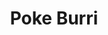 ---
layout: place
title: "Poke Burri"
permalink: /north-carolina/raleigh/poke-burri.html
stateAbbr: NC
stateName: North Carolina
cityName: Raleigh
seo:
  name: "Poke Burri"
  type: Restaurant
  links: http://pokeburriraleigh.com/
description: "Simple counter-serve spot preparing poke bowls, sushi burritos & other Asian fusion eats. Looking for sushi in Raleigh, North Carolina? Check out Poke Burri ..."
place_id: ChIJSd5Wi7FZrIkRkX_1q6G0b3Q
photos:
  - name: >-
      places/ChIJSd5Wi7FZrIkRkX_1q6G0b3Q/photos/AeeoHcIuGO_paFGwMDLPmuqm_Xcg9-PgalEhksgne7IIAZ18ds-zgPz4qCnJh1FOI3KjWmhyUz6bFZLVLlR9Lr-s2zceBQIAbpl5OIAooCuUotAzWYbBhaidsGa6o67jDz4z5L6DkDVpRPqToAzURP7EUqSgR-lDvMpd9eCfgDkjVcf-sWBwXe3QBQ-MEzhAKFyigumxO2QXNXURI79tmT9fEyGu0GNnJFQXjqaC9DXtHjaMDqG30G2U0MCWc2dcWsv39_OJJFsFlEa_FHS8vrnA96sue3BzLUYXhksvU6FtFfL2pw
    widthPx: 2208
    heightPx: 1656
    authorAttributions:
      - displayName: Poke Burri
        uri: https://maps.google.com/maps/contrib/110134991351068913573
        photoUri: >-
          https://lh3.googleusercontent.com/a-/ALV-UjVBrxWrPSY9N4DKbfBi3Djs_ofhbdcf97YJU6Jj4XJbF3zILEk=s100-p-k-no-mo
    flagContentUri: >-
      https://www.google.com/local/imagery/report/?cb_client=maps_api_places.places_api&image_key=!1e10!2sAF1QipNnPxDlyvnAeA6DCShvKuco4vca6YstITMC_Sym&hl=en-US
    googleMapsUri: >-
      https://www.google.com/maps/place//data=!3m4!1e2!3m2!1sAF1QipNnPxDlyvnAeA6DCShvKuco4vca6YstITMC_Sym!2e10!4m2!3m1!1s0x89ac59b18b56de49:0x746fb4a1abf57f91
  - name: >-
      places/ChIJSd5Wi7FZrIkRkX_1q6G0b3Q/photos/AeeoHcJruRalcaqvl8sgZ0jgMH6FlmCdE1gAaBEjEuiH5ngdAOjYal2WFd9BV7qygHsCSazKxheL5ygkiVqQJ_nlKAMygHfGcnIfwEDmaj509OB3hD6Don7QD-3mlOoQ0IoTjSRgDj76g5w4t15Ccz_RicstWGLEKoTxjxgnZ97Bg97VIm2Pj364FrgJs5Mfd4Y3VqLi9BB88H3mkoTwUN_ZGyid7iZKG66L8YMqOzfP60CsDEJ1_0Wi8maPJpOnxTlBgL1ZJ6G4qtillieuxRaKO2VJE37UeY0_c7MLWZH9QG3f2g
    widthPx: 1390
    heightPx: 782
    authorAttributions:
      - displayName: Poke Burri
        uri: https://maps.google.com/maps/contrib/110134991351068913573
        photoUri: >-
          https://lh3.googleusercontent.com/a-/ALV-UjVBrxWrPSY9N4DKbfBi3Djs_ofhbdcf97YJU6Jj4XJbF3zILEk=s100-p-k-no-mo
    flagContentUri: >-
      https://www.google.com/local/imagery/report/?cb_client=maps_api_places.places_api&image_key=!1e10!2sAF1QipP0L-4PgG5nz8-9ps-37PMw9SX5NnlccYdHm-7F&hl=en-US
    googleMapsUri: >-
      https://www.google.com/maps/place//data=!3m4!1e2!3m2!1sAF1QipP0L-4PgG5nz8-9ps-37PMw9SX5NnlccYdHm-7F!2e10!4m2!3m1!1s0x89ac59b18b56de49:0x746fb4a1abf57f91
  - name: >-
      places/ChIJSd5Wi7FZrIkRkX_1q6G0b3Q/photos/AeeoHcLTPz7Sia3pWKBfs9_H0Jg2bjf12_puYjiHIFtDWCzrVvjp4ECeehM_FFyZI0CxvU5Hwn_uIg3HOeJhblTMXE7y1aE7oWL0W-FQmTJfLfiTRdyRpxOykfuge-uzRIgCm3dNhq4b8oxYYmZQIkLJmN1dj3rgFcxwA1dr0t2GiCG_LHPxLSsuXrX3lMnSyAqHM_Py-Li8TP9QpM6Z7T796CthCxU92ow0MbwhdCBkpispjhVwjAZo7KCVexPoXX11Uwl59oObdTvjvp7d-7Dfrz-6oab0KvHP0FdHYKAzLvGPyg
    widthPx: 1892
    heightPx: 1281
    authorAttributions:
      - displayName: Poke Burri
        uri: https://maps.google.com/maps/contrib/110134991351068913573
        photoUri: >-
          https://lh3.googleusercontent.com/a-/ALV-UjVBrxWrPSY9N4DKbfBi3Djs_ofhbdcf97YJU6Jj4XJbF3zILEk=s100-p-k-no-mo
    flagContentUri: >-
      https://www.google.com/local/imagery/report/?cb_client=maps_api_places.places_api&image_key=!1e10!2sAF1QipMiIHRaFrb9b9ZgH4EmD6hAM_XYsZy62YKUmZxn&hl=en-US
    googleMapsUri: >-
      https://www.google.com/maps/place//data=!3m4!1e2!3m2!1sAF1QipMiIHRaFrb9b9ZgH4EmD6hAM_XYsZy62YKUmZxn!2e10!4m2!3m1!1s0x89ac59b18b56de49:0x746fb4a1abf57f91
  - name: >-
      places/ChIJSd5Wi7FZrIkRkX_1q6G0b3Q/photos/AeeoHcK9pXYY7Ed-W1VNcZkQVr9-HgFOx8qBJqCODpCEXo0M6OwABDNlZ3jsFySe-PhJhjc1PGWGU5MSlkB9Ggr6pf20WEkuB1UiyzEzYaP3qCjzN-ARBgL-5oVAQVafzMI-mHhy-7GbFQuj5RUuwanSSorEK1van4NDFmZtEtRKm4xrKbwUMbaUH64LVLi9h-DPc-ulIRFGHTeJgeUYiwFA0fxL1D7VA8Wg6quzlahyVbPbnFqtVghCbxiC3qB8OffRKiiIb4ydqFA5KOumcJIiNKmGU_2FwtWzghN_uXnWGJ7_8A
    widthPx: 1776
    heightPx: 1184
    authorAttributions:
      - displayName: Poke Burri
        uri: https://maps.google.com/maps/contrib/110134991351068913573
        photoUri: >-
          https://lh3.googleusercontent.com/a-/ALV-UjVBrxWrPSY9N4DKbfBi3Djs_ofhbdcf97YJU6Jj4XJbF3zILEk=s100-p-k-no-mo
    flagContentUri: >-
      https://www.google.com/local/imagery/report/?cb_client=maps_api_places.places_api&image_key=!1e10!2sAF1QipODHxMlNu4qLcuYpLrzBibPnq6b0U30QHGAsLbc&hl=en-US
    googleMapsUri: >-
      https://www.google.com/maps/place//data=!3m4!1e2!3m2!1sAF1QipODHxMlNu4qLcuYpLrzBibPnq6b0U30QHGAsLbc!2e10!4m2!3m1!1s0x89ac59b18b56de49:0x746fb4a1abf57f91
  - name: >-
      places/ChIJSd5Wi7FZrIkRkX_1q6G0b3Q/photos/AeeoHcIjkcuUNM2EO2s-4AjzycTB60aWfXz2l02MYcDrU3vshTfX-i98YC6D3sutqdLc1hbNQpi5ejVXxWMs-I1U2JAo8lH6i5MVFIL5OeZS6IVtlnIGnjJW4crW2tRz--3jZe2RqXrJZIqDfbu8cOfzrdke1sZ949wZh94te2lUyrFEXutvmQ9pTYedQLSFAJYnY-Pui5pV1u0gX3hYmU3SiXbgQBbYctOh2m63GFimfVxcHeMom6VpAahwx6TJbqiL-yhVIgcNvjcTcg-fR6HDFWUcKdvJdgMAd-VwXDaXVHJYpw
    widthPx: 1776
    heightPx: 1184
    authorAttributions:
      - displayName: Poke Burri
        uri: https://maps.google.com/maps/contrib/110134991351068913573
        photoUri: >-
          https://lh3.googleusercontent.com/a-/ALV-UjVBrxWrPSY9N4DKbfBi3Djs_ofhbdcf97YJU6Jj4XJbF3zILEk=s100-p-k-no-mo
    flagContentUri: >-
      https://www.google.com/local/imagery/report/?cb_client=maps_api_places.places_api&image_key=!1e10!2sAF1QipOXcD6nntr2VhKrV9DZgPnS4eA5N-VQKXcVXKUo&hl=en-US
    googleMapsUri: >-
      https://www.google.com/maps/place//data=!3m4!1e2!3m2!1sAF1QipOXcD6nntr2VhKrV9DZgPnS4eA5N-VQKXcVXKUo!2e10!4m2!3m1!1s0x89ac59b18b56de49:0x746fb4a1abf57f91
  - name: >-
      places/ChIJSd5Wi7FZrIkRkX_1q6G0b3Q/photos/AeeoHcJgYU73hQe0RMEQIqrILG91JkYbHq6a2zw0TJOEWRx3_x3vMF8_hEHUHRrxhyTSNgoTII2LHlbBk2C9Zaiem0tUlasZNp6Pi3taiWCHJMycAOlw3eLoHvmkEuw8wQYE_z6aCXuflYl5YEH3YbR8Se784R3sLt1kJ4VdITFWNPmB4YOVVEHsIUn7lbEeUxA_5E8Upx_wY7rVHTFOS7pWB2DTG4OJa3NRmBxV_wBZPHn2WVFf0Vqh5gEQx3zbf1AnnGygPLX5TaQruOnA8qypL2iK2pVJwGFLOnWFA_GgCG-eWQ
    widthPx: 828
    heightPx: 982
    authorAttributions:
      - displayName: Poke Burri
        uri: https://maps.google.com/maps/contrib/110134991351068913573
        photoUri: >-
          https://lh3.googleusercontent.com/a-/ALV-UjVBrxWrPSY9N4DKbfBi3Djs_ofhbdcf97YJU6Jj4XJbF3zILEk=s100-p-k-no-mo
    flagContentUri: >-
      https://www.google.com/local/imagery/report/?cb_client=maps_api_places.places_api&image_key=!1e10!2sAF1QipM2K97yKSDxE7F_dQYvTRkuI1_C6wT2QleYbj6N&hl=en-US
    googleMapsUri: >-
      https://www.google.com/maps/place//data=!3m4!1e2!3m2!1sAF1QipM2K97yKSDxE7F_dQYvTRkuI1_C6wT2QleYbj6N!2e10!4m2!3m1!1s0x89ac59b18b56de49:0x746fb4a1abf57f91
  - name: >-
      places/ChIJSd5Wi7FZrIkRkX_1q6G0b3Q/photos/AeeoHcLXXJ-5uPDg379fwVKGwMwAZ-sDpQ7zSCSmFyqKh3QfdbzbO_6LEH0uqDPxEJ9pJSXoLyQ-FErtJaEyY1z4JSnVXqLXMv1YCgzJMZ17mvGI7WnSX0IuPFT1bMHA-losp4U3tV4-6FKkaqqEVXkqQ4H09j2W25sOvQx6JzHlg1EVVJkAKJ0_D_4-hSQ03VBHnerCK9zV_mlRzcy2PcJ5eFIi6pv1mydYEWZetAN4m-tXHIK0XhXIwrIt-XEtXHxhctold2pshWieS-JCoZAlGIIb6GUTvukOIPxvvHNr3I1neA
    widthPx: 828
    heightPx: 811
    authorAttributions:
      - displayName: Poke Burri
        uri: https://maps.google.com/maps/contrib/110134991351068913573
        photoUri: >-
          https://lh3.googleusercontent.com/a-/ALV-UjVBrxWrPSY9N4DKbfBi3Djs_ofhbdcf97YJU6Jj4XJbF3zILEk=s100-p-k-no-mo
    flagContentUri: >-
      https://www.google.com/local/imagery/report/?cb_client=maps_api_places.places_api&image_key=!1e10!2sAF1QipOMOPjT_ymnnAPROiBe2SkT_ywNGXugOsleC6R7&hl=en-US
    googleMapsUri: >-
      https://www.google.com/maps/place//data=!3m4!1e2!3m2!1sAF1QipOMOPjT_ymnnAPROiBe2SkT_ywNGXugOsleC6R7!2e10!4m2!3m1!1s0x89ac59b18b56de49:0x746fb4a1abf57f91
  - name: >-
      places/ChIJSd5Wi7FZrIkRkX_1q6G0b3Q/photos/AeeoHcJnQyD8mkm7AzXi_q3kFUI4uqT7_82CbufHqxd2MH0o5TXkYe0uUn_0BEqqV_KPC0FmS5XqUrfAa7wEziRSEn_BY_jj2GXoA28aeKryzALUGu6qZeF8MJuiOd2CyxgewtrzAZHgfKtqkJdUzA7KNL66n6yZOmjFTkKzLgK8z1URwj9pjASTJJGdkiLbOA-gJ272q70hkJ7qWXtTT9KLDMeRstEevLSW2Hrja6bD39I-y5vkDRIqJbw0w89VNMDyn_oTVYBX-nh41DeMvGMbAs87YUlyOYIvvqEZ2H65Es66R44I34-ScvCVdKsd_CnNOD2al8LxVcN7v06HtqTJAFbTztTLL0hK5bFVJH6EPzkNROZX-yYXXWkquq6U25-CCKJlWTZrSbjSa5nJ8q4_BQ7k7l3yFVca8QQa0mx9TkH8Lw
    widthPx: 4080
    heightPx: 3072
    authorAttributions:
      - displayName: Jordan Shealy
        uri: https://maps.google.com/maps/contrib/107528099036118703083
        photoUri: >-
          https://lh3.googleusercontent.com/a-/ALV-UjV220oLJPeaDGmuXgyZzS5hFbSQq8hTBHluTl1dYNeLFdbsJXqrVg=s100-p-k-no-mo
    flagContentUri: >-
      https://www.google.com/local/imagery/report/?cb_client=maps_api_places.places_api&image_key=!1e10!2sCIHM0ogKEICAgIC2862AXg&hl=en-US
    googleMapsUri: >-
      https://www.google.com/maps/place//data=!3m4!1e2!3m2!1sCIHM0ogKEICAgIC2862AXg!2e10!4m2!3m1!1s0x89ac59b18b56de49:0x746fb4a1abf57f91
  - name: >-
      places/ChIJSd5Wi7FZrIkRkX_1q6G0b3Q/photos/AeeoHcIudKFli2lbAN8roNP99kZc8xNLzSlg58_DA4hpy6ev7uWA2hWtrWOsGdqjeeacD1YjCAWMAxPJz7jlWzG8UxUu_-REjGZ1XjgfeQS-ibp5IMzGGHDWafEOCETRf2PeI6TVsy_-uJgZA8we_yee_g5FEs7kl8csl1RnHDzhi8rA2yZaj5gV9LoByySq66AMaAYLgvSeC0jDvjCQkQtvuFL02ZUvfYuB3KpqTIZ1BsUTQn_EUMwtXR4xHCFpW4YZJGc9w38avqx160S3lqPrSERyPX8RtVa_KnYRqf2T7y-6fA
    widthPx: 828
    heightPx: 1024
    authorAttributions:
      - displayName: Poke Burri
        uri: https://maps.google.com/maps/contrib/110134991351068913573
        photoUri: >-
          https://lh3.googleusercontent.com/a-/ALV-UjVBrxWrPSY9N4DKbfBi3Djs_ofhbdcf97YJU6Jj4XJbF3zILEk=s100-p-k-no-mo
    flagContentUri: >-
      https://www.google.com/local/imagery/report/?cb_client=maps_api_places.places_api&image_key=!1e10!2sAF1QipM36Wxlu4wae3dgkjBGTTZ8EGyffu48IL_VeUaR&hl=en-US
    googleMapsUri: >-
      https://www.google.com/maps/place//data=!3m4!1e2!3m2!1sAF1QipM36Wxlu4wae3dgkjBGTTZ8EGyffu48IL_VeUaR!2e10!4m2!3m1!1s0x89ac59b18b56de49:0x746fb4a1abf57f91
  - name: >-
      places/ChIJSd5Wi7FZrIkRkX_1q6G0b3Q/photos/AeeoHcL-yFVISH9YKlKzQp3WQ1qoqaCVVQIAXltdKKyB0AP-P-DWSy99s3uVvuyV5tkgbVo8LRFlFx72dZPPYIykiyOQEywzxeppvi4pAQNpckoVkF67w_AC_RzSj5-BpUqDxdPE3ysNgk4HRrKD2agyfN6MiT0lCeo_knjegBJ0ivl2MLyjXApMST61l04jXi1lSb4uJXdVPwhZVjQJK2wJpHT2YcOU_8bdag6sncgjsYxraSCFJ1JvoRBhUyrPH6DQXkp7bfE8Yzzk0d0AxzhXycNbhnOF-e1rRpwrhi4ss-x9UFBLLCWq2aPOceAsSP56K9oVU-jfgKZAqo7DMFUGpnRDI7TkiBvZfl3xMPctFfUHxEnLEpkeYw4LvN2HTo6euk-0FzjccmLzWLne7a-rgt0O98LZ3P5PFIjubxWH-5w3horo
    widthPx: 994
    heightPx: 759
    authorAttributions:
      - displayName: J Hawkins
        uri: https://maps.google.com/maps/contrib/116973642902099377395
        photoUri: >-
          https://lh3.googleusercontent.com/a/ACg8ocLYin5P5JvQyThYRDTt-7jGkWWcAM2BcOWrOWYRF7pKHOt0Qw=s100-p-k-no-mo
    flagContentUri: >-
      https://www.google.com/local/imagery/report/?cb_client=maps_api_places.places_api&image_key=!1e10!2sCIHM0ogKEICAgICtqoyZ3wE&hl=en-US
    googleMapsUri: >-
      https://www.google.com/maps/place//data=!3m4!1e2!3m2!1sCIHM0ogKEICAgICtqoyZ3wE!2e10!4m2!3m1!1s0x89ac59b18b56de49:0x746fb4a1abf57f91
address: 6613 Falls of Neuse Rd, Raleigh, NC 27615, USA
street: 6613 Falls of Neuse Rd
city: Raleigh
state: NC
zip: '27615'
country: USA
neighborhood: North Raleigh
latitude: '35.873155'
longitude: '-78.623893'
accessibility_options:
  wheelchairAccessibleParking: true
  wheelchairAccessibleEntrance: true
  wheelchairAccessibleRestroom: true
  wheelchairAccessibleSeating: true
business_status: OPERATIONAL
name: Poke Burri
google_maps_links:
  directionsUri: >-
    https://www.google.com/maps/dir//''/data=!4m7!4m6!1m1!4e2!1m2!1m1!1s0x89ac59b18b56de49:0x746fb4a1abf57f91!3e0
  placeUri: https://maps.google.com/?cid=8390123237282250641
  writeAReviewUri: >-
    https://www.google.com/maps/place//data=!4m3!3m2!1s0x89ac59b18b56de49:0x746fb4a1abf57f91!12e1
  reviewsUri: >-
    https://www.google.com/maps/place//data=!4m4!3m3!1s0x89ac59b18b56de49:0x746fb4a1abf57f91!9m1!1b1
  photosUri: >-
    https://www.google.com/maps/place//data=!4m3!3m2!1s0x89ac59b18b56de49:0x746fb4a1abf57f91!10e5
primary_type: Sushi Restaurant
opening_hours:
  regular: null
  current: null
secondary_opening_hours:
  regular:
    weekdayDescriptions: null
    type: null
  current:
    weekdayDescriptions: null
    type: null
phone: (919) 615-4016
price_level: PRICE_LEVEL_MODERATE
price_range: $10 &ndash; $20
rating: '4.8'
rating_count: 680
website: http://pokeburriraleigh.com/
reviews:
  - name: >-
      places/ChIJSd5Wi7FZrIkRkX_1q6G0b3Q/reviews/ChZDSUhNMG9nS0VJQ0FnSUR2azQya0p3EAE
    relativePublishTimeDescription: 3 months ago
    rating: 5
    text:
      text: >-
        Must go place! The food is AMAZING, and the owner is awesome. My husband
        and I both did the build your own bowls, and the food was fresh, great
        quality, and provided huge portions. I had to save half for later. The
        atmosphere is calming, and the building is very clean. Highly recommend
        this place!! **Don't mind the photo of the food provided, I was so
        excited to try it I forgot to take a photo before digging in!**
      languageCode: en
    originalText:
      text: >-
        Must go place! The food is AMAZING, and the owner is awesome. My husband
        and I both did the build your own bowls, and the food was fresh, great
        quality, and provided huge portions. I had to save half for later. The
        atmosphere is calming, and the building is very clean. Highly recommend
        this place!! **Don't mind the photo of the food provided, I was so
        excited to try it I forgot to take a photo before digging in!**
      languageCode: en
    authorAttribution:
      displayName: Miranda Allen
      uri: https://www.google.com/maps/contrib/113354023636965421242/reviews
      photoUri: >-
        https://lh3.googleusercontent.com/a/ACg8ocJT9iB7ctfGxSDkyJFjjftwW-HngqrVJIMt50uNIeZ46hho_g=s128-c0x00000000-cc-rp-mo-ba3
    publishTime: '2024-12-23T19:19:26.230637Z'
    flagContentUri: >-
      https://www.google.com/local/review/rap/report?postId=ChZDSUhNMG9nS0VJQ0FnSUR2azQya0p3EAE&d=17924085&t=1
    googleMapsUri: >-
      https://www.google.com/maps/reviews/data=!4m6!14m5!1m4!2m3!1sChZDSUhNMG9nS0VJQ0FnSUR2azQya0p3EAE!2m1!1s0x89ac59b18b56de49:0x746fb4a1abf57f91
  - name: >-
      places/ChIJSd5Wi7FZrIkRkX_1q6G0b3Q/reviews/ChdDSUhNMG9nS0VJQ0FnSUNmdjdpaGdRRRAB
    relativePublishTimeDescription: 3 months ago
    rating: 4
    text:
      text: >-
        I love this place! And the food is amazing, my boyfriend and I go all
        the time. I just wish they could double check the order or the
        ingredients on the bowls. It’s has been the 3rd time in a row that they
        forget to include de crab salad even tho they charge for it. As you can
        see in the photo the crab salad is not included in the bowl:( everything
        else is great.
      languageCode: en
    originalText:
      text: >-
        I love this place! And the food is amazing, my boyfriend and I go all
        the time. I just wish they could double check the order or the
        ingredients on the bowls. It’s has been the 3rd time in a row that they
        forget to include de crab salad even tho they charge for it. As you can
        see in the photo the crab salad is not included in the bowl:( everything
        else is great.
      languageCode: en
    authorAttribution:
      displayName: Sophiia Morales
      uri: https://www.google.com/maps/contrib/100174515777347546997/reviews
      photoUri: >-
        https://lh3.googleusercontent.com/a-/ALV-UjVYmP1kHpKTeahDItI-xoXHN1n7mZb2fQQ88QvLXDGH88I-fMYeUg=s128-c0x00000000-cc-rp-mo
    publishTime: '2025-01-03T03:03:17.628618Z'
    flagContentUri: >-
      https://www.google.com/local/review/rap/report?postId=ChdDSUhNMG9nS0VJQ0FnSUNmdjdpaGdRRRAB&d=17924085&t=1
    googleMapsUri: >-
      https://www.google.com/maps/reviews/data=!4m6!14m5!1m4!2m3!1sChdDSUhNMG9nS0VJQ0FnSUNmdjdpaGdRRRAB!2m1!1s0x89ac59b18b56de49:0x746fb4a1abf57f91
  - name: >-
      places/ChIJSd5Wi7FZrIkRkX_1q6G0b3Q/reviews/ChdDSUhNMG9nS0VJQ0FnSUM3bVplRmhnRRAB
    relativePublishTimeDescription: 7 months ago
    rating: 5
    text:
      text: >-
        One of our new favorite places at this new(er) , casual Poke spot. Some
        great creations to order off the menu or make your own bowl. My kids
        loved the sushi burritos and I really liked the bowl. They have some
        beer and wine options too. Very accommodating and do what they can to
        make you happy. Been there twice already and will go back!
      languageCode: en
    originalText:
      text: >-
        One of our new favorite places at this new(er) , casual Poke spot. Some
        great creations to order off the menu or make your own bowl. My kids
        loved the sushi burritos and I really liked the bowl. They have some
        beer and wine options too. Very accommodating and do what they can to
        make you happy. Been there twice already and will go back!
      languageCode: en
    authorAttribution:
      displayName: John “JV”
      uri: https://www.google.com/maps/contrib/112322188789252491601/reviews
      photoUri: >-
        https://lh3.googleusercontent.com/a-/ALV-UjVWgfkNgbeecZLAkLn6DqPFMNMfvnpxAyTKlnbOm44JPtlyPMKQaQ=s128-c0x00000000-cc-rp-mo-ba5
    publishTime: '2024-08-17T01:30:56.931147Z'
    flagContentUri: >-
      https://www.google.com/local/review/rap/report?postId=ChdDSUhNMG9nS0VJQ0FnSUM3bVplRmhnRRAB&d=17924085&t=1
    googleMapsUri: >-
      https://www.google.com/maps/reviews/data=!4m6!14m5!1m4!2m3!1sChdDSUhNMG9nS0VJQ0FnSUM3bVplRmhnRRAB!2m1!1s0x89ac59b18b56de49:0x746fb4a1abf57f91
  - name: >-
      places/ChIJSd5Wi7FZrIkRkX_1q6G0b3Q/reviews/ChZDSUhNMG9nS0VJQ0FnSUN0cW95WmJ3EAE
    relativePublishTimeDescription: a year ago
    rating: 5
    text:
      text: >-
        The best poke bowls in town!! The Fried Pork Dumplings are delicious,
        with the greatest dipping sauce. Our favorites are the salmon & tuna
        bowl and tangy crab & shrimp bowl - so full of flavors! The staff are
        super friendly; Chef/owner, Agus, always welcome & drop by to say ‘hi’.
        Always a great pleasure to dine at this restaurant!
      languageCode: en
    originalText:
      text: >-
        The best poke bowls in town!! The Fried Pork Dumplings are delicious,
        with the greatest dipping sauce. Our favorites are the salmon & tuna
        bowl and tangy crab & shrimp bowl - so full of flavors! The staff are
        super friendly; Chef/owner, Agus, always welcome & drop by to say ‘hi’.
        Always a great pleasure to dine at this restaurant!
      languageCode: en
    authorAttribution:
      displayName: J Hawkins
      uri: https://www.google.com/maps/contrib/116973642902099377395/reviews
      photoUri: >-
        https://lh3.googleusercontent.com/a/ACg8ocLYin5P5JvQyThYRDTt-7jGkWWcAM2BcOWrOWYRF7pKHOt0Qw=s128-c0x00000000-cc-rp-mo
    publishTime: '2024-01-30T01:13:28.108209Z'
    flagContentUri: >-
      https://www.google.com/local/review/rap/report?postId=ChZDSUhNMG9nS0VJQ0FnSUN0cW95WmJ3EAE&d=17924085&t=1
    googleMapsUri: >-
      https://www.google.com/maps/reviews/data=!4m6!14m5!1m4!2m3!1sChZDSUhNMG9nS0VJQ0FnSUN0cW95WmJ3EAE!2m1!1s0x89ac59b18b56de49:0x746fb4a1abf57f91
  - name: >-
      places/ChIJSd5Wi7FZrIkRkX_1q6G0b3Q/reviews/ChdDSUhNMG9nS0VJQ0FnSURQNmNYd3FRRRAB
    relativePublishTimeDescription: 4 months ago
    rating: 5
    text:
      text: >-
        This is a great place! The food quality and quantity for the price is
        perfect. I love their poke bowls! There are so many options to make it
        just the way you want, even to be able to change and add things into the
        set menu choices. I recommend anyone who likes this type of food to give
        them a try. Definitely a new favorite lunch spot for me!
      languageCode: en
    originalText:
      text: >-
        This is a great place! The food quality and quantity for the price is
        perfect. I love their poke bowls! There are so many options to make it
        just the way you want, even to be able to change and add things into the
        set menu choices. I recommend anyone who likes this type of food to give
        them a try. Definitely a new favorite lunch spot for me!
      languageCode: en
    authorAttribution:
      displayName: katherine parfitt
      uri: https://www.google.com/maps/contrib/100266458968664565145/reviews
      photoUri: >-
        https://lh3.googleusercontent.com/a/ACg8ocL32V8tjVPMwzqd-xLQS98i8JMAD1DCEXqeOKyHHeT3IKPBLg=s128-c0x00000000-cc-rp-mo-ba2
    publishTime: '2024-12-03T18:00:57.450448Z'
    flagContentUri: >-
      https://www.google.com/local/review/rap/report?postId=ChdDSUhNMG9nS0VJQ0FnSURQNmNYd3FRRRAB&d=17924085&t=1
    googleMapsUri: >-
      https://www.google.com/maps/reviews/data=!4m6!14m5!1m4!2m3!1sChdDSUhNMG9nS0VJQ0FnSURQNmNYd3FRRRAB!2m1!1s0x89ac59b18b56de49:0x746fb4a1abf57f91
parking_options:
  freeParkingLot: true
  freeStreetParking: true
  valetParking: false
payment_options:
  acceptsCreditCards: true
  acceptsDebitCards: true
  acceptsCashOnly: false
  acceptsNfc: true
allow_dogs: null
curbside_pickup: null
delivery: true
dine_in: true
good_for_children: true
good_for_groups: true
good_for_sports: false
live_music: false
menu_for_children: true
outdoor_seating: false
reservable: false
restroom: true
serves_beer: true
serves_breakfast: false
serves_brunch: true
serves_cocktails: false
serves_coffee: null
serves_dinner: true
serves_dessert: true
serves_lunch: true
serves_vegetarian_food: true
serves_wine: true
takeout: true
summary: >-
  Simple counter-serve spot preparing poke bowls, sushi burritos & other Asian
  fusion eats.

---